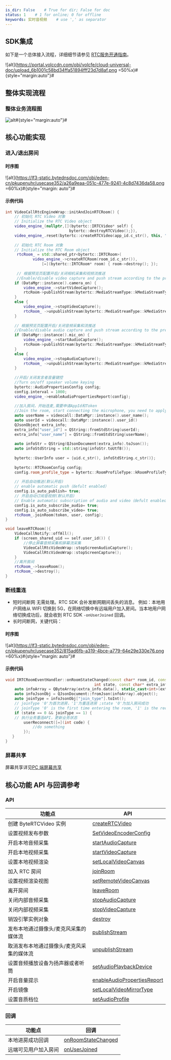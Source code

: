 ```yaml
---
is_dir: False    # True for dir; False for doc
status: 1    # 1 for online; 0 for offline
keywords: 实时音视频    # use ',' as separator
---
```


## SDK集成

如下是一个总体接入流程，详细细节请参见 [RTC服务开通指南](69865)。

![alt](https://portal.volccdn.com/obj/volcfe/cloud-universal-doc/upload_6b1001c58bd34ffa51894fff23d7d8af.png =50%x)#{style="margin:auto"}#

## 整体实现流程

### 整体业务流程图

![alt](https://portal.volccdn.com/obj/volcfe/cloud-universal-doc/upload_223dd0edf4c045bf50f7ad2bf6552837.png)#{style="margin:auto"}#

## 核心功能实现
### 进入/退出房间

#### 时序图

![alt](https://lf3-static.bytednsdoc.com/obj/eden-cn/pkupenuhr/usecase352/a26a9eaa-051c-477e-9241-4c8d7436da58.png =60%x)#{style="margin: auto"}#

#### 示例代码

```cpp
int VideoCallRtcEngineWrap::initAndJoinRTCRoom() {
    // 初始化 RTC Video 对象
    // Initialize the RTC Video object
    video_engine_(nullptr,[](bytertc::IRTCVideo* self) {
                            bytertc::destroyRTCVideo();}),
    video_engine_.reset(bytertc::createRTCVideo(app_id.c_str(), this, ""));
    
    // 初始化 RTC Room 对象
    // Initialize the RTC Room object
     rtcRoom_ = std::shared_ptr<bytertc::IRTCRoom>(
            video_engine_->createRTCRoom(room_id.c_str()),
                [=](bytertc::IRTCRoom* room) { room->destroy(); });
                
     // 根据预览页配置开启/关闭相机采集和视频流推送
     //Enable/disable video capture and push stream according to the preview page configuration
    if (DataMgr::instance().camera_on) {
        video_engine_->startVideoCapture();
        rtcRoom->publishStream(bytertc::MediaStreamType::kMediaStreamTypeVideo);
    }
    else {
        video_engine_->stopVideoCapture();
        rtcRoom_ ->unpublishStream(bytertc::MediaStreamType::kMediaStreamTypeVideo);
    }
   
    // 根据预览页配置开启/关闭音频采集和流推送
    //Enable/disable audio capture and push stream according to the preview page configuration
    if (DataMgr::instance().mic_on) {
        video_engine_->startAudioCapture();
        rtcRoom->publishStream(bytertc::MediaStreamType::kMediaStreamTypeAudio);
    }
    else {
        video_engine_->stopAudioCapture();
        rtcRoom_ ->unpublishStream(bytertc::MediaStreamType::kMediaStreamTypeAudio);
    }
    
    //开启/关闭发言者音量键控
    //Turn on/off speaker volume keying
    bytertc::AudioPropertiesConfig config;
    config.interval = 1000;
    video_engine_->enableAudioPropertiesReport(config);
    
    //加入房间，开始连麦,需要申请AppId和Token
    //Join the room, start connecting the microphone, you need to apply for AppId and Token
    auto userName = videocall::DataMgr::instance().user_name();
    auto userId = videocall::DataMgr::instance().user_id()
    QJsonObject extra_info;
    extra_info["user_id"] = QString::fromStdString(userId);
    extra_info["user_name"] = QString::fromStdString(userName);
      
    auto infoStr = QString(QJsonDocument(extra_info).toJson());
    auto infoStdString = std::string(infoStr.toUtf8());
    
    bytertc::UserInfo user = {uid.c_str(), infoStdString.c_str()};
    
    bytertc::RTCRoomConfig config;
    config.room_profile_type = bytertc::RoomProfileType::kRoomProfileTypeCommunication;
   
    // 开启自动推送(默认开启)
    // enable automatic push（defult enabled）
    config.is_auto_publish= true;
    // 开启自动订阅音视频(默认开启)
    // Enable automatic subscription of audio and video（defult enabled）
    config.is_auto_subscribe_audio= true;
    config.is_auto_subscribe_video= true;
    rtcRoom_.joinRoom(token, user, config);
}
```

```cpp
void leaveRTCRoom(){
    VideoCallNotify::offAll();
    if (screen_shared_uid == self.user_id()) {
        //停止屏幕音频采集和屏幕流采集
        VideoCallRtcVideoWrap::stopScreenAudioCapture();
        VideoCallRtcVideoWrap::stopScreenCapture();
    }
    //离开房间
    rtcRoom_->leaveRoom();
    rtcRoom_->destroy();
}
```

### 断线重连

- 短时间断网
无需处理。RTC SDK 会补发断网期间丢失的消息。
例如：本地用户网络从 WIFI 切换到 5G，在网络切换中有远端用户加入房间。当本地用户网络切换成功后，就会收到 RTC SDK `-onUserJoined` 回调。
- 长时间断网，关键代码：

#### 时序图

![alt](https://lf3-static.bytednsdoc.com/obj/eden-cn/pkupenuhr/usecase352/815ad6fb-a319-4bce-a779-64e29e330e76.png =60%x)#{style="margin: auto"}#

#### 示例代码

```cpp
void IRTCRoomEventHandler::onRoomStateChanged(const char* room_id, const char* uid,
                                       int state, const char* extra_info) {
    auto infoArray = QByteArray(extra_info.data(), static_cast<int>(extra_info.size()));
    auto infoJsonObj = QJsonDocument::fromJson(infoArray).object();
    auto joinType = infoJsonObj["join_type"].toInt();
    // joinType '0'为首次进房，'1'为重连进房 ;state '0'为加入房间成功
    // joinType '0' is the first time entering the room, '1' is the reconnection entering the room; state '0' means join the room successfully
    if (state == 0 && joinType == 1) {
    // 执行业务重连API，更新业务状态
        userReconnect([=](int code) {
            //do something
        });
   }
}
```

### 屏幕共享

屏幕共享详见[PC 端屏幕共享](70144)

## 核心功能 API 与回调参考 

### API

|  功能点 | API  |
| --- | --- |
| 创建 ByteRTCVideo 实例 |[createRTCVideo](70095.md#creatertcvideo) |
| 设置视频发布参数 | [SetVideoEncoderConfig](70095.md#setvideoencoderconfig) |
| 开启本地音频采集 | [startAudioCapture](70095.md#startaudiocapture)|
| 开启本地视频采集 | [startVideoCapture](70095.md#startvideocapture)|
| 设置本地视频渲染 | [setLocalVideoCanvas](70095.md#setlocalvideocanvas) |
| 加入 RTC 房间 | [joinRoom](70095.md#joinroom) |
| 设置视频渲染视图 |[setRemoteVideoCanvas](70095.md#setremotevideocanvas) |
| 离开房间 | [leaveRoom](70095.md#leaveroom)|
| 关闭内部音频采集 |   [stopAudioCapture](70095.md#stopaudiocapture) |
| 关闭内部视频采集 | [stopVideoCapture](70095.md#stopvideocapture) |
| 销毁引擎实例对象 | [destroy](70095.md#destroy) |
| 发布本地通过摄像头/麦克风采集的媒体流 | [publishStream](70095.md#publishstream) |
| 取消发布本地通过摄像头/麦克风采集的媒体流 | [unpublishStream](70095.md#unpublishstream)   |
| 设置音频播放设备为扬声器或者听筒 | [setAudioPlaybackDevice](70095.md#setaudioplaybackdevice) |
| 开启音量提示 | [enableAudioPropertiesReport](70095.md#enableaudiopropertiesreport)|
| 开启镜像 |  [setLocalVideoMirrorType](70095.md#setlocalvideomirrortype)  |
| 设置音质档位 |[setAudioProfile](70095.md#setaudioprofile)|

### 回调

|  功能点 | 回调  |
| --- | --- |
| 本地进房成功回调 | [onRoomStateChanged](70096.md#onroomstatechanged)  |
| 远端可见用户加入房间 | [onUserJoined](70096.md#onuserjoined)|
